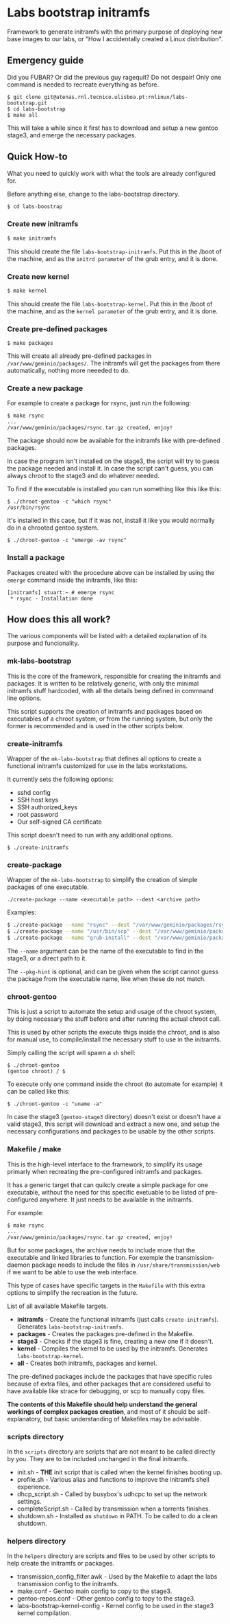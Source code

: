 # Labs bootstrap initramfs
Framework to generate initramfs with the primary purpose of deploying new base images to our labs, or "How I accidentally created a Linux distribution".

## Emergency guide

Did you FUBAR? Or did the previous guy ragequit? Do not despair!
Only one command is needed to recreate everything as before.

```
$ git clone git@atenas.rnl.tecnico.ulisboa.pt:rnlinux/labs-bootstrap.git
$ cd labs-bootstrap
$ make all
```

This will take a while since it first has to download and setup a new gentoo stage3, and emerge the necessary packages.

## Quick How-to

What you need to quickly work with what the tools are already configured for.

Before anything else, change to the labs-bootstrap directory.

```sh
$ cd labs-boostrap
```

### Create new initramfs

```sh
$ make initramfs
```
This should create the file `labs-bootstrap-initramfs`.
Put this in the /boot of the machine, and as the `initrd parameter` of the grub entry, and it is done.

### Create new kernel

```sh
$ make kernel
```
This should create the file `labs-bootstrap-kernel`.
Put this in the /boot of the machine, and as the `kernel parameter` of the grub entry, and it is done.

### Create pre-defined packages
```
$ make packages
```
This will create all already pre-defined packages in `/var/www/geminio/packages/`.
The initramfs will get the packages from there automatically, nothing more neeeded to do.

### Create a new package
For example to create a package for rsync, just run the following:
```
$ make rsync
...
/var/www/geminio/packages/rsync.tar.gz created, enjoy!
```
The package should now be available for the initramfs like with pre-defined packages.

In case the program isn't installed on the stage3, the script will try to guess the package needed and install it.
In case the script can't guess, you can always chroot to the stage3 and do whatever needed.

To find if the executable is installed you can run something like this like this:
```
$ ./chroot-gentoo -c "which rsync"
/usr/bin/rsync
```

It's installed in this case, but if it was not, install it like you would normally do in a chrooted gentoo system.
```
$ ./chroot-gentoo -c "emerge -av rsync"
```

### Install a package

Packages created with the procedure above can be installed by using the `emerge` command inside the initramfs, like this:

```
[initramfs] stuart:~ # emerge rsync
 * rsync - Installation done
```

## How does this all work?

The various components will be listed with a detailed explanation of its purpose and funcionality.

### mk-labs-bootstrap

This is the core of the framework, responsible for creating the initramfs and packages.
It is written to be relatively generic, with only the minimal initramfs stuff hardcoded,
with all the details being defined in commnand line options.

This script supports the creation of initramfs and packages based on executables of a chroot system,
or from the running system, but only the former is recommended and is used in the other scripts below.

### create-initramfs

Wrapper of the `mk-labs-bootstrap` that defines all options to create a functional initramfs customized for use in the labs workstations.

It currently sets the following options:
 * sshd config
 * SSH host keys
 * SSH authorized_keys
 * root password
 * Our self-signed CA certificate
 
This script doesn't need to run with any additional options.
```
$ ./create-initramfs
```

### create-package

Wrapper of the `mk-labs-bootstrap` to simplify the creation of simple packages of one executable.

```
./create-package --name <executable path> --dest <archive path>
```

Examples:
```sh
$ ./create-package --name "rsync" --dest "/var/www/geminio/packages/rsync.tar.gz"
$ ./create-package --name "/usr/bin/scp" --dest "/var/www/geminio/packages/scp.tar.gz"
$ ./create-package --name "grub-install" --dest "/var/www/geminio/packages/scp.tar.gz" --pkg-hint "grub"
```

The `--name` argument can be the name of the executable to find in the stage3, or
a direct path to it.

The `--pkg-hint` is optional, and can be given when the script cannot guess the
package from the executable name, like when these do not match.

### chroot-gentoo

This is just a script to automate the setup and usage of the chroot system, by doing
necessary the stuff before and after running the actual chroot call.

This is used by other scripts the execute thigs inside the chroot, and is also
for manual use, to compile/install the necessary stuff to use in the initramfs.

Simply calling the script will spawn a `sh` shell:
```
$ ./chroot-gentoo 
(gentoo chroot) / $
```

To execute only one command inside the chroot (to automate for example) it can be
called like this:
```
$ ./chroot-gentoo -c "uname -a"
```
In case the stage3 (`gentoo-stage3` directory) doesn't exist or doesn't have a valid
stage3, this script will download and extract a new one, and setup the necessary
configurations and packages to be usable by the other scripts.

### Makefile / make

This is the high-level interface to the framework, to simplify its usage primarly
when recreating the pre-configured initramfs and packages.

It has a generic target that can quikcly create a simple package for one executable,
without the need for this specific exetuable to be listed of pre-configured anywhere.
It just needs to be available in the initramfs.

For example:
```
$ make rsync
...
/var/www/geminio/packages/rsync.tar.gz created, enjoy!
```

But for some packages, the archive needs to include more that the executable and
linked libraries to function. For exemple the transmission-daemon package needs to
include the files in `/usr/share/transmission/web` if we want to be able to use the
web interface.

This type of cases have specific targets in the `Makefile` with this extra options
to simplify the recreation in the future.

List of all available Makefile targets.

 * **initramfs** - Create the functional initramfs (just calls `create-initramfs`). Generates `labs-bootstrap-initramfs`.
 * **packages** - Creates the packages pre-defined in the Makefile.
 * **stage3** - Checks if the stage3 is fine, creating a new one if it doesn't.
 * **kernel** - Compiles the kernel to be used by the initramfs. Generates `labs-bootstrap-kernel`.
 * **all** - Creates both initramfs, packages and kernel.
 
The pre-defined packages include the packages that have specific rules because of
extra files, and other packages that are considered useful to have available like
strace for debugging, or scp to manually copy files.

**The contents of this Makefile should help understand the general workings of complex
packages creation**, and most of it should be self-explanatory, but basic understanding
of Makefiles may be advisable.

### scripts directory

In the `scripts` directory are scripts that are not meant to be called directly
by you. They are to be included unchanged in the final initramfs.

 * init.sh - **THE** init script that is called when the kernel finishes booting up.
 * profile.sh - Various alias and functions to improve the initramfs shell experience.
 * dhcp_script.sh - Called by busybox's udhcpc to set up the network settings.
 * completeScript.sh - Called by transmission when a torrents finishes.
 * shutdown.sh - Installed as `shutdown` in PATH. To be called to do a clean shutdown.
 
 ### helpers directory
 
In the `helpers` directory are scripts and files to be used by other scripts to
help create the initramfs or packages.

 * transmission_config_filter.awk - Used by the Makefile to adapt the labs transmission config to the initramfs.
 * make.conf - Gentoo main config to copy to the stage3.
 * gentoo-repos.conf - Other gentoo config to topy to the stage3.
 * labs-bootstrap-kernel-config - Kernel config to be used in the stage3 kernel compilation.